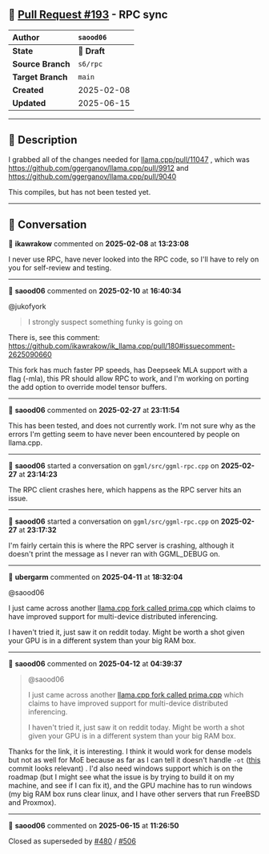 ## 🔀 [Pull Request #193](https://github.com/ikawrakow/ik_llama.cpp/pull/193) - RPC sync

| **Author** | `saood06` |
| :--- | :--- |
| **State** | 📝 **Draft** |
| **Source Branch** | `s6/rpc` |
| **Target Branch** | `main` |
| **Created** | 2025-02-08 |
| **Updated** | 2025-06-15 |

---

## 📄 Description

I grabbed all of the changes needed for [llama.cpp/pull/11047](https://github.com/ggerganov/llama.cpp/pull/11047) , which was https://github.com/ggerganov/llama.cpp/pull/9912 and https://github.com/ggerganov/llama.cpp/pull/9040 

This compiles, but has not been tested yet.

---

## 💬 Conversation

👤 **ikawrakow** commented on **2025-02-08** at **13:23:08**

I never use RPC, have never looked into the RPC code, so I'll have to rely on you for self-review and testing.

---

👤 **saood06** commented on **2025-02-10** at **16:40:34**

@jukofyork 
>I strongly suspect something funky is going on 

There is, see this comment: https://github.com/ikawrakow/ik_llama.cpp/pull/180#issuecomment-2625090660


This fork has much faster PP speeds, has Deepseek MLA support with a flag (-mla), this PR should allow RPC to work, and I'm working on porting the add option to override model tensor buffers.

---

👤 **saood06** commented on **2025-02-27** at **23:11:54**

This has been tested, and does not currently work. I'm not sure why as the errors I'm getting seem to have never been encountered by people on llama.cpp.

---

👤 **saood06** started a conversation on `ggml/src/ggml-rpc.cpp` on **2025-02-27** at **23:14:23**

The RPC client crashes here, which happens as the RPC server hits an issue.

---

👤 **saood06** started a conversation on `ggml/src/ggml-rpc.cpp` on **2025-02-27** at **23:17:32**

I'm fairly certain this is where the RPC server is crashing, although it doesn't print the message as I never ran with GGML_DEBUG on.

---

👤 **ubergarm** commented on **2025-04-11** at **18:32:04**

@saood06 

I just came across another [llama.cpp fork called prima.cpp](https://github.com/Lizonghang/prima.cpp?tab=readme-ov-file#-key-features) which claims to have improved support for multi-device distributed inferencing.

I haven't tried it, just saw it on reddit today. Might be worth a shot given your GPU is in a different system than your big RAM box.

---

👤 **saood06** commented on **2025-04-12** at **04:39:37**

> @saood06
> 
> I just came across another [llama.cpp fork called prima.cpp](https://github.com/Lizonghang/prima.cpp?tab=readme-ov-file#-key-features) which claims to have improved support for multi-device distributed inferencing.
> 
> I haven't tried it, just saw it on reddit today. Might be worth a shot given your GPU is in a different system than your big RAM box.

Thanks for the link, it is interesting. I think it would work for dense models but not as well for MoE because as far as I can tell it doesn't handle `-ot` ([this](https://github.com/Lizonghang/prima.cpp/commit/631daadd92bfd27504c89d14ff6cd3d4ae007d53) commit looks relevant) . I'd also need windows support which is on the roadmap (but I might see what the issue is by trying to build it on my machine, and see if I can fix it), and the GPU machine has to run windows (my big RAM box runs clear linux, and I have other servers that run FreeBSD and Proxmox).

---

👤 **saood06** commented on **2025-06-15** at **11:26:50**

Closed as superseded by [#480](https://github.com/ikawrakow/ik_llama.cpp/issues/480) / [#506](https://github.com/ikawrakow/ik_llama.cpp/issues/506)